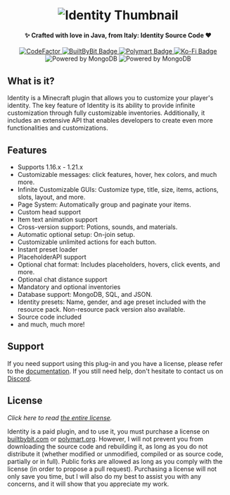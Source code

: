 
<h1 align="center">
<br>
<img alt="Identity Thumbnail" src="https://github.com/MichealAPI/Identity/assets/114824776/d1df805f-9b56-40a3-9a0c-e42991b21ed5">
<br>
</h1>

<h4 align=center>✨ Crafted with love in Java, from Italy: Identity Source Code ❤️</strong></h4>
<p align=center>  
	<a href="https://www.codefactor.io/repository/github/michealapi/identity">
		<img src="https://www.codefactor.io/repository/github/michealapi/identity/badge" alt="CodeFactor"/>
	</a> 
	<a href="https://builtbybit.com/resources/identity.24985/">
		<img alt="BuiltByBit Badge" src="https://img.shields.io/badge/BuiltByBit-identity-blue">
	</a>
	<a href="https://polymart.org/resource/identity.2814">
		<img alt="Polymart Badge" src="https://img.shields.io/badge/Polymart-identity-green">
	</a>
	<a href="https://ko-fi.com/mikeslab">
		<img alt="Ko-Fi Badge" src="https://img.shields.io/badge/Donate-Ko_Fi-red">
	</a>
	<img alt="Powered by MongoDB" src="https://img.shields.io/badge/Powered By-MongoDB-dark_green">
	<img alt="Powered by MongoDB" src="https://img.shields.io/badge/Powered By-MySQL-blue">
</p>

## What is it?
Identity is a Minecraft plugin that allows you to customize your player's identity. The key feature of Identity is its ability to provide infinite customization through fully customizable inventories. Additionally, it includes an extensive API that enables developers to create even more functionalities and customizations.

## Features
-   Supports 1.16.x - 1.21.x
-   Customizable messages: click features, hover, hex colors, and much more.
-   Infinite Customizable GUIs: Customize type, title, size, items, actions, slots, layout, and more.
-   Page System: Automatically group and paginate your items.
-   Custom head support
-   Item text animation support
-   Cross-version support: Potions, sounds, and materials.
-   Automatic optional setup: On-join setup.
-   Customizable unlimited actions for each button.
-   Instant preset loader
-   PlaceholderAPI support
-   Optional chat format: Includes placeholders, hovers, click events, and more.
-   Optional chat distance support
-   Mandatory and optional inventories
-   Database support: MongoDB, SQL, and JSON.
-   Identity presets: Name, gender, and age preset included with the resource pack. Non-resource pack version also available.
-   Source code included
-   and much, much more!

## Support
If you need support using this plug-in and you have a license, please refer to the [documentation](https://mikeslab.gitbook.io). If you still need help, don't hesitate to contact us on [Discord](https://discord.mikeslab.it).

## License

_Click here to read [the entire license](https://github.com/MichealAPI/Identity/blob/master/LICENSE.md)._

Identity is a paid plugin, and to use it, you must purchase a license on [builtbybit.com](https://builtbybit.com/resources/identity.24985/) or [polymart.org](https://polymart.org/resource/identity.2814). However, I will not prevent you from downloading the source code and rebuilding it, as long as you do not distribute it (whether modified or unmodified, compiled or as source code, partially or in full). Public forks are allowed as long as you comply with the license (in order to propose a pull request). Purchasing a license will not only save you time, but I will also do my best to assist you with any concerns, and it will show that you appreciate my work.

